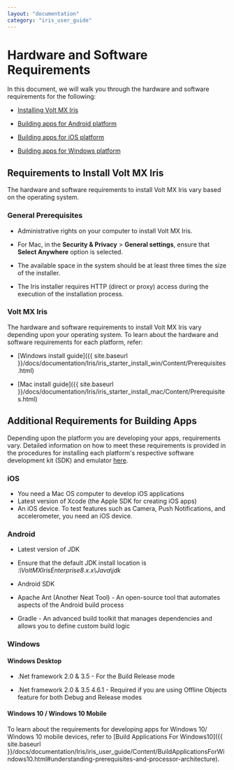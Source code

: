 ```yaml
---
layout: "documentation"
category: "iris_user_guide"
---
```

                          


Hardware and Software Requirements
==================================

In this document, we will walk you through the hardware and software requirements for the following:

*   [Installing Volt MX Iris](#volt-mx-iris)
    
*   [Building apps for Android platform](#android)
    
*   [Building apps for iOS platform](#ios)
    
*   [Building apps for Windows platform](#windows)
    

Requirements to Install Volt MX Iris
-----------------------------------------

The hardware and software requirements to install Volt MX Iris vary based on the operating system.

### General Prerequisites

*   Administrative rights on your computer to install Volt MX Iris.
    

*   For Mac, in the **Security & Privacy** > **General settings**, ensure that **Select Anywhere** option is selected.
*   The available space in the system should be at least three times the size of the installer.
    
*   The Iris installer requires HTTP (direct or proxy) access during the execution of the installation process.
    

### Volt MX Iris

The hardware and software requirements to install Volt MX Iris vary depending upon your operating system. To learn about the hardware and software requirements for each platform, refer:

*   [Windows install guide]({{ site.baseurl }}/docs/documentation/Iris/iris_starter_install_win/Content/Prerequisites.html)
    
*   [Mac install guide]({{ site.baseurl }}/docs/documentation/Iris/iris_starter_install_mac/Content/Prerequisites.html)
    

Additional Requirements for Building Apps
-----------------------------------------

Depending upon the platform you are developing your apps, requirements vary. Detailed information on how to meet these requirements is provided in the procedures for installing each platform's respective software development kit (SDK) and emulator [here](SUG_Android.html).

### iOS

*   You need a Mac OS computer to develop iOS applications
*   Latest version of Xcode (the Apple SDK for creating iOS apps)
*   An iOS device. To test features such as Camera, Push Notifications, and accelerometer, you need an iOS device.

### Android

*   Latest version of JDK
    
*   Ensure that the default JDK install location is _<Install Drive>:\\VoltMXIrisEnterprise8.x.x\\Java\\jdk_
    
*   Android SDK
*   Apache Ant (Another Neat Tool) - An open-source tool that automates aspects of the Android build process
*   Gradle - An advanced build toolkit that manages dependencies and allows you to define custom build logic

### Windows

#### Windows Desktop

*   .Net framework 2.0 & 3.5 - For the Build Release mode
    
*   .Net framework 2.0 & 3.5 4.6.1 - Required if you are using Offline Objects feature for both Debug and Release modes
    

#### Windows 10 / Windows 10 Mobile

To learn about the requirements for developing apps for Windows 10/ Windows 10 mobile devices, refer to [Build Applications For Windows10]({{ site.baseurl }}/docs/documentation/Iris/iris_user_guide/Content/BuildApplicationsForWindows10.html#understanding-prerequisites-and-processor-architecture).
